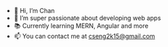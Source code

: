 - 👋 Hi, I’m Chan
- 👀 I’m super passionate about developing web apps
- 📚 Currently learning MERN, Angular and more
- 📫 You can contact me at cseng2k15@gmail.com
<!---
cseng2k15/cseng2k15 is a ✨ special ✨ repository because its `README.md` (this file) appears on your GitHub profile.
You can click the Preview link to take a look at your changes.
--->

